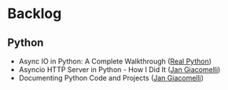 # Backlog

## Python

- Async IO in Python: A Complete Walkthrough ([Real Python](https://realpython.com/async-io-python/))
- Asyncio HTTP Server in Python - How I Did It ([Jan Giacomelli](https://jangiacomelli.com/asyncio-http-server-in-python-how-i-did-it/))
- Documenting Python Code and Projects ([Jan Giacomelli](https://testdriven.io/blog/documenting-python/))
